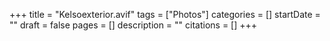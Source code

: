 +++
title = "Kelsoexterior.avif"
tags = ["Photos"]
categories = []
startDate = ""
draft = false
pages = []
description = ""
citations = []
+++
